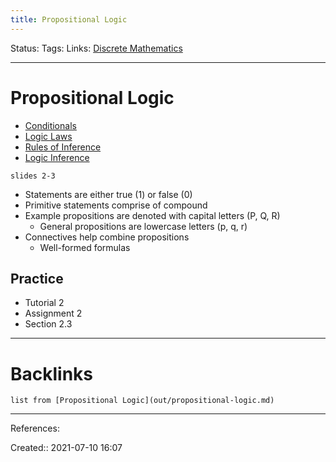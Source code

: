 ```yaml
---
title: Propositional Logic
---
```

Status: 
Tags: 
Links: [Discrete Mathematics](out/discrete-mathematics.md)
___
# Propositional Logic
- [Conditionals](out/conditionals.md)
- [Logic Laws](out/logic-laws.md)
- [Rules of Inference](out/rules-of-inference.md)
- [Logic Inference](out/logic-inference.md)

`slides 2-3`
- Statements are either true (1) or false (0)
- Primitive statements comprise of compound
- Example propositions are denoted with capital letters (P, Q, R)
	- General propositions are lowercase letters (p, q, r)
- Connectives help combine propositions
	- Well-formed formulas

## Practice
- Tutorial 2
- Assignment 2
- Section 2.3
___
# Backlinks
```dataview
list from [Propositional Logic](out/propositional-logic.md)
```
___
References: 

Created:: 2021-07-10 16:07
